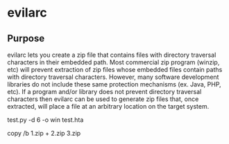 # evilarc

## Purpose
evilarc lets you create a zip file that contains files with directory traversal characters in their embedded path.  Most commercial zip program (winzip, etc) will prevent extraction of zip files whose embedded files contain paths with directory traversal characters.  However, many software development libraries do not include these same protection mechanisms (ex. Java, PHP, etc).  If a program and/or library does not prevent directory traversal characters then evilarc can be used to generate zip files that, once extracted, will place a file at an arbitrary location on the target system.


test.py -d 6 -o win test.hta

copy /b 1.zip + 2.zip 3.zip
